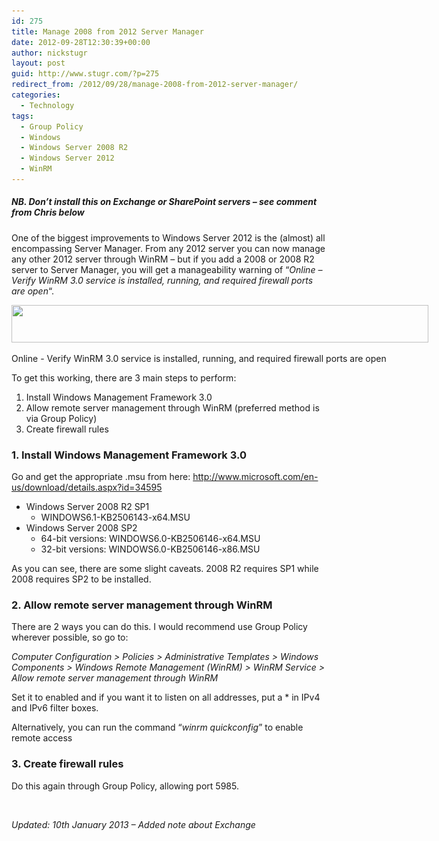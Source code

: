 ```yaml
---
id: 275
title: Manage 2008 from 2012 Server Manager
date: 2012-09-28T12:30:39+00:00
author: nickstugr
layout: post
guid: http://www.stugr.com/?p=275
redirect_from: /2012/09/28/manage-2008-from-2012-server-manager/
categories:
  - Technology
tags:
  - Group Policy
  - Windows
  - Windows Server 2008 R2
  - Windows Server 2012
  - WinRM
---
```

##### NB. Don&#8217;t install this on Exchange or SharePoint servers &#8211; see comment from Chris below

One of the biggest improvements to Windows Server 2012 is the (almost) all encompassing Server Manager. From any 2012 server you can now manage any other 2012 server through WinRM &#8211; but if you add a 2008 or 2008 R2 server to Server Manager, you will get a manageability warning of &#8220;_Online &#8211; Verify WinRM 3.0 service is installed, running, and required firewall ports are open_&#8220;.

<div id="attachment_291" style="width: 677px" class="wp-caption aligncenter">
  <a href="/wp-content/uploads/2012/09/WinRM3-1.jpg"><img class="size-full wp-image-291" style="border-width: 0px;" title="WinRM3" src="/wp-content/uploads/2012/09/WinRM3-1.jpg" alt="" width="667" height="60" srcset="/wp-content/uploads/2012/09/WinRM3-1.jpg 667w, /wp-content/uploads/2012/09/WinRM3-1-300x27.jpg 300w" sizes="(max-width: 667px) 100vw, 667px" /></a>
  
  <p class="wp-caption-text">
    Online - Verify WinRM 3.0 service is installed, running, and required firewall ports are open
  </p>
</div>

To get this working, there are 3 main steps to perform:

  1. Install Windows Management Framework 3.0
  2. Allow remote server management through WinRM (preferred method is via Group Policy)
  3. Create firewall rules

### 1. Install Windows Management Framework 3.0

Go and get the appropriate .msu from here: <http://www.microsoft.com/en-us/download/details.aspx?id=34595>

  * Windows Server 2008 R2 SP1 
      * WINDOWS6.1-KB2506143-x64.MSU
  * Windows Server 2008 SP2 
      * 64-bit versions: WINDOWS6.0-KB2506146-x64.MSU
      * 32-bit versions: WINDOWS6.0-KB2506146-x86.MSU

As you can see, there are some slight caveats. 2008 R2 requires SP1 while 2008 requires SP2 to be installed.

### 2. Allow remote server management through WinRM

There are 2 ways you can do this. I would recommend use Group Policy wherever possible, so go to:

_Computer Configuration > Policies > Administrative Templates > Windows Components > Windows Remote Management (WinRM) > WinRM Service > Allow remote server management through WinRM_

Set it to enabled and if you want it to listen on all addresses, put a * in IPv4 and IPv6 filter boxes.

Alternatively, you can run the command &#8220;_winrm quickconfig_&#8221; to enable remote access

### 3. Create firewall rules

Do this again through Group Policy, allowing port 5985.

&nbsp;

_Updated: 10th January 2013 &#8211; Added note about Exchange_